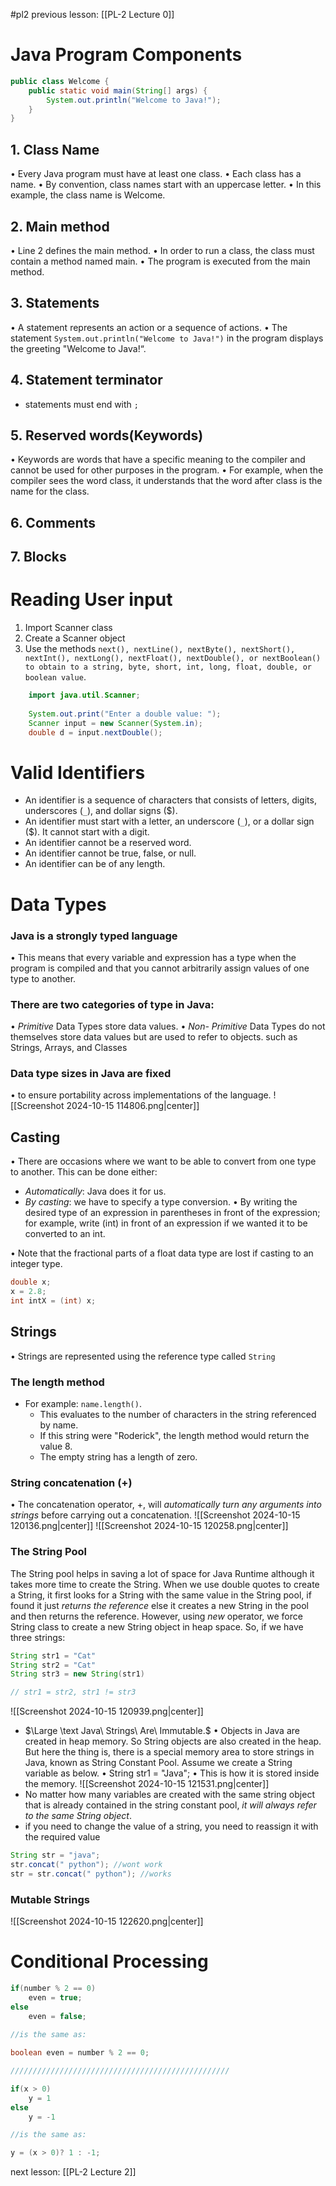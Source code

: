 #pl2 
previous lesson: [[PL-2 Lecture 0]]
# Java Program Components
```java
public class Welcome {
	public static void main(String[] args) {
		System.out.println("Welcome to Java!");
	}
}
```
## 1. Class Name
• Every Java program must have at least one class.
• Each class has a name.
• By convention, class names start with an uppercase letter.
• In this example, the class name is Welcome.
## 2. Main method
• Line 2 defines the main method.
• In order to run a class, the class must contain a method named main.
• The program is executed from the main method.
## 3. Statements
• A statement represents an action or a sequence of actions.
• The statement `System.out.println("Welcome to Java!")` in the program displays the greeting "Welcome to Java!“.
## 4. Statement terminator
* statements must end with `;`
## 5. Reserved words(Keywords)
• Keywords are words that have a specific meaning to the compiler and cannot be used for other purposes in the program.
• For example, when the compiler sees the word class, it understands that the word after class is the name for the class.
## 6. Comments
## 7. Blocks

# Reading User input
1. Import Scanner class
2. Create a Scanner object
3. Use the methods `next(), nextLine(), nextByte(), nextShort(), nextInt(), nextLong(), nextFloat(), nextDouble(), or nextBoolean() to obtain to a string, byte, short, int, long, float, double, or boolean value`. 

```java
	import java.util.Scanner;
	
	System.out.print("Enter a double value: ");
	Scanner input = new Scanner(System.in);
	double d = input.nextDouble();
```
# Valid Identifiers
* An identifier is a sequence of characters that consists of letters, digits, underscores (`_`), and dollar signs ($).
* An identifier must start with a letter, an underscore (`_`), or a dollar sign ($). It cannot start with a digit.
* An identifier cannot be a reserved word.
* An identifier cannot be true, false, or null.
* An identifier can be of any length.

# Data Types
### Java is a strongly typed language
• This means that every variable and expression has a type when the program is compiled and
that you cannot arbitrarily assign values of one type to another.
### There are two categories of type in Java:
• _Primitive_ Data Types store data values.
• _Non- Primitive_ Data Types do not themselves store data values but are used to refer to
objects. such as Strings, Arrays, and Classes
### Data type sizes in Java are fixed
• to ensure portability across implementations of the language.
![[Screenshot 2024-10-15 114806.png|center]]

## Casting
• There are occasions where we want to be able to convert from one type to another. This can be done either:
* _Automatically_: Java does it for us.
* _By casting_: we have to specify a type conversion.
	• By writing the desired type of an expression in parentheses in front of the expression; for example, write (int) in front of an expression if we wanted it to be converted to an int.

• Note that the fractional parts of a float data type are lost if casting to an integer type.
```java
double x;
x = 2.8;
int intX = (int) x;
```

## Strings
• Strings are represented using the reference type called `String`
### The length method
* For example: `name.length()`.
	* This evaluates to the number of characters in the string referenced by name.
	* If this string were "Roderick", the length method would return the value 8.
	* The empty string has a length of zero.
### String concatenation (+)
• The concatenation operator, +, will _automatically turn any arguments
into strings_ before carrying out a concatenation.
![[Screenshot 2024-10-15 120136.png|center]]
![[Screenshot 2024-10-15 120258.png|center]]
### The String Pool
The String pool helps in saving a lot of space for Java Runtime although it takes more time to create the String. When we use double quotes to create a String, it first looks for a String with the same value in the String pool, if found it just _returns the reference_ else it creates a new String in the pool and then returns the reference. However, using _new_ operator, we force String class to create a new String object in heap space. So, if we have three strings:
```java
String str1 = "Cat"
String str2 = "Cat"
String str3 = new String(str1)

// str1 = str2, str1 != str3
```
![[Screenshot 2024-10-15 120939.png|center]]
* $\Large \text Java\ Strings\ Are\ Immutable.$
	• Objects in Java are created in heap memory. So String objects are also created in the heap. But here the thing is, there is a special memory area to store strings in Java, known as String Constant Pool. Assume we create a String variable as below.
	• String str1 = "Java"; 
	• This is how it is stored inside the memory.
![[Screenshot 2024-10-15 121531.png|center]]
* No matter how many variables are created with the same string object that is already contained in the string constant pool, _it will always refer to the same String object_.
* if you need to change the value of a string, you need to reassign it with the required value
```java
String str = "java";
str.concat(" python"); //wont work
str = str.concat(" python"); //works
```

### Mutable Strings
![[Screenshot 2024-10-15 122620.png|center]]

# Conditional Processing
```java
if(number % 2 == 0)
	even = true;
else
	even = false;
	
//is the same as:

boolean even = number % 2 == 0;

/////////////////////////////////////////////////

if(x > 0)
	y = 1
else
	y = -1

//is the same as:

y = (x > 0)? 1 : -1;
```


next lesson: [[PL-2 Lecture 2]]